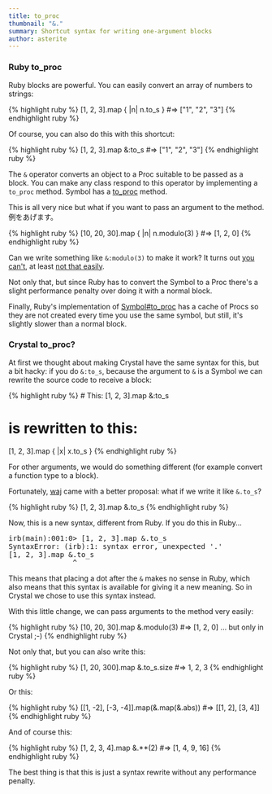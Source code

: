 ```yaml
---
title: to_proc
thumbnail: "&."
summary: Shortcut syntax for writing one-argument blocks
author: asterite
---
```


### Ruby to_proc

Ruby blocks are powerful. You can easily convert an array of numbers to strings:

<div class="code_section">{% highlight ruby %}
[1, 2, 3].map { |n| n.to_s } #=> ["1", "2", "3"]
{% endhighlight ruby %}</div>

Of course, you can also do this with this shortcut:

<div class="code_section">{% highlight ruby %}
[1, 2, 3].map &amp;:to_s #=> ["1", "2", "3"]
{% endhighlight ruby %}</div>

The `&` operator converts an object to a Proc suitable to be
passed as a block. You can make any class respond to this operator by implementing
a `to_proc` method. Symbol has a [to_proc](http://ruby-doc.org/core-2.0.0/Symbol.html#method-i-to_proc)
method.

This is all very nice but what if you want to pass an argument to the method. 例をあげます。

<div class="code_section">{% highlight ruby %}
[10, 20, 30].map { |n| n.modulo(3) } #=> [1, 2, 0]
{% endhighlight ruby %}</div>

Can we write something like `&:modulo(3)` to make it work? It turns out
[you can't](http://stackoverflow.com/questions/9932678/how-do-you-pass-an-argument-to-ruby-array-map-short-cut), at least
[not that easily](http://iain.nl/going-crazy-with-to_proc).

Not only that, but since Ruby has to convert the Symbol to a Proc there's a slight performance
penalty over doing it with a normal block.

Finally, Ruby's implementation of [Symbol#to_proc](http://ruby-doc.org/core-2.0.0/Symbol.html#method-i-to_proc)
has a cache of Procs so they are not created every time you use the same symbol, but still, it's slightly
slower than a normal block.

### Crystal to_proc?

At first we thought about making Crystal have the same syntax for this, but a bit hacky: if you
do `&:to_s`, because the argument to `&` is a Symbol we can rewrite the source code to receive a block:

<div class="code_section">{% highlight ruby %}
# This:
[1, 2, 3].map &amp;:to_s

# is rewritten to this:
[1, 2, 3].map { |x| x.to_s }
{% endhighlight ruby %}</div>

For other arguments, we would do something different (for example convert a function type to a block).

Fortunately, [waj](https://github.com/waj) came with a better proposal: what if we write it like
`&.to_s`?

<div class="code_section">{% highlight ruby %}
[1, 2, 3].map &amp;.to_s
{% endhighlight ruby %}</div>

Now, this is a new syntax, different from Ruby. If you do this in Ruby...

<pre class="code">
irb(main):001:0> [1, 2, 3].map &amp;.to_s
SyntaxError: (irb):1: syntax error, unexpected '.'
[1, 2, 3].map &amp;.to_s
               ^
</pre>

This means that placing a dot after the `&` makes no sense in Ruby, which also means that this syntax
is available for giving it a new meaning. So in Crystal we chose to use this syntax instead.

With this little change, we can pass arguments to the method very easily:

<div class="code_section">{% highlight ruby %}
[10, 20, 30].map &amp;.modulo(3) #=> [1, 2, 0] ... but only in Crystal ;-)
{% endhighlight ruby %}</div>

Not only that, but you can also write this:

<div class="code_section">{% highlight ruby %}
[1, 20, 300].map &amp;.to_s.size #=> 1, 2, 3
{% endhighlight ruby %}</div>

Or this:

<div class="code_section">{% highlight ruby %}
[[1, -2], [-3, -4]].map(&amp;.map(&amp;.abs)) #=> [[1, 2], [3, 4]]
{% endhighlight ruby %}</div>

And of course this:

<div class="code_section">{% highlight ruby %}
[1, 2, 3, 4].map &amp;.**(2) #=> [1, 4, 9, 16]
{% endhighlight ruby %}</div>

The best thing is that this is just a syntax rewrite without any performance penalty.
